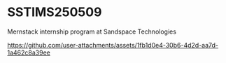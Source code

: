# SSTIMS250509
Mernstack internship program at Sandspace Technologies
<!-- Uploading "output of alarm.mp4"... -->
<!-- Uploading "output of clock.jpg"... -->
<!-- Uploading "Screenshot (30).png"... -->
https://github.com/user-attachments/assets/1fb1d0e4-30b6-4d2d-aa7d-1a462c8a39ee
